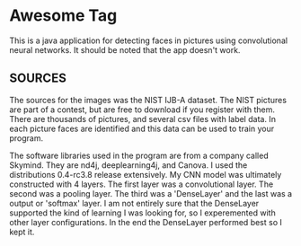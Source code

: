 # Awesome Tag

This is a java application for detecting faces in pictures using convolutional neural networks. It should be noted that the app doesn't work. 

## SOURCES

The sources for the images was the NIST IJB-A dataset. The NIST pictures are part of a contest, but are free to download if you register with them. There are thousands of pictures, and several csv files with label data. In each picture faces are identified and this data can be used to train your program.

The software libraries used in the program are from a company called Skymind. They are nd4j, deeplearning4j, and Canova. I used the distributions 0.4-rc3.8 release extensively. My CNN model was ultimately constructed with 4 layers. The first layer was a convolutional layer. The second was a pooling layer. The third was a 'DenseLayer' and the last was a output or 'softmax' layer. I am not entirely sure that the DenseLayer supported the kind of learning I was looking for, so I experemented with other layer configurations. In the end the DenseLayer performed best so I kept it.


